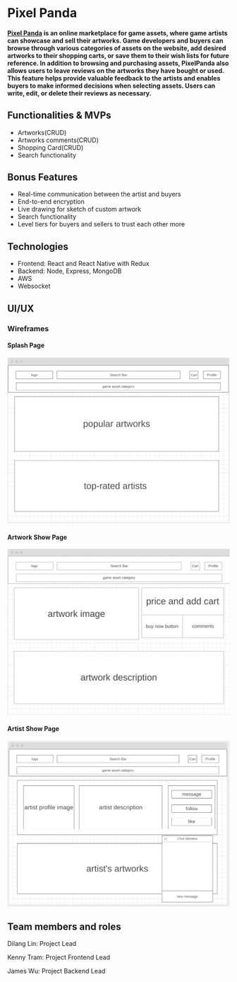 # Pixel Panda
#### [Pixel Panda](https://pixelpanda.onrender.com) is an online marketplace for game assets, where game artists can showcase and sell their artworks. Game developers and buyers can browse through various categories of assets on the website, add desired artworks to their shopping carts, or save them to their wish lists for future reference. In addition to browsing and purchasing assets, PixelPanda also allows users to leave reviews on the artworks they have bought or used. This feature helps provide valuable feedback to the artists and enables buyers to make informed decisions when selecting assets. Users can write, edit, or delete their reviews as necessary.

## Functionalities & MVPs
* Artworks(CRUD)
* Artworks comments(CRUD)
* Shopping Card(CRUD)
* Search functionality

## Bonus Features
* Real-time communication between the artist and buyers 
* End-to-end encryption
* Live drawing for sketch of custom artwork
* Search functionality
* Level tiers for buyers and sellers to trust each other more

## Technologies
* Frontend: React and React Native with Redux
* Backend: Node, Express, MongoDB
* AWS
* Websocket

## UI/UX

### Wireframes
#### Splash Page
<img src="./wireframs/splash.png">

#### Artwork Show Page
<img src="./wireframs/artwork-show.png">

#### Artist Show Page
<img src="./wireframs/artist-show.png">

## Team members and roles
Dilang Lin: Project Lead

Kenny Tram: Project Frontend Lead

James Wu: Project Backend Lead